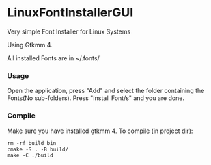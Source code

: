 # LinuxFontInstallerGUI
Very simple Font Installer for Linux Systems

Using Gtkmm 4.

All installed Fonts are in ~/.fonts/

### Usage
Open the application, press "Add" and select the folder containing the Fonts(No sub-folders).
Press "Install Font/s" and you are done.

### Compile
Make sure you have installed gtkmm 4.
To compile (in project dir):
```
rm -rf build bin
cmake -S . -B build/
make -C ./build
```
